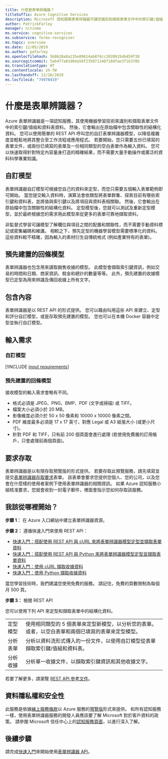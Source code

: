 ```yaml
---
title: 什麼是表單辨識器？
titleSuffix: Azure Cognitive Services
description: Microsoft 認知服務表單辨識器可讓您識別和擷取表單文件中的索引鍵/值組和資料表資料。
author: PatrickFarley
manager: nitinme
ms.service: cognitive-services
ms.subservice: forms-recognizer
ms.topic: overview
ms.date: 12/05/2019
ms.author: pafarley
ms.openlocfilehash: 5b8628a8a235e89614ab87dcc2020915db459f38
ms.sourcegitcommit: 5ab4f7a81d04a58f235071240718dfae3f1b370b
ms.translationtype: HT
ms.contentlocale: zh-TW
ms.lasthandoff: 12/10/2019
ms.locfileid: "74978419"
---
```

# <a name="what-is-form-recognizer"></a>什麼是表單辨識器？

Azure 表單辨識器是一項認知服務，其使用機器學習技術來識別和擷取表單文件中的索引鍵/值組和資料表資料。 然後，它會輸出在原始檔中包含關聯性的結構化資料。 您可以使用簡單的 REST API 呼叫您的自訂表單辨識器模型，以降低複雜度並輕鬆地將其整合至工作流程或應用程式。 若要開始，您只需要五份已填寫的表單文件，或兩份已填寫的表單及一份相同類型的空白表單作為輸入資料。 您可以快速取得針對特定內容量身打造的精確結果，而不需要大量手動操作或廣泛的資料科學專業知識。

## <a name="custom-models"></a>自訂模型

表單辨識器自訂模型可根據您自己的資料來定型，而您只需要五個輸入表單範例即可開始。 當您提交輸入資料時，演算法會依類型將表單群集、探索目前有哪些索引鍵和資料表，並將值與索引鍵以及將項目與資料表相關聯。 然後，它會輸出在原始檔中包含關聯性的結構化資料。 定型模型後，您就可以測試及重新定型模型，並於最終根據您的需求用此模型來從更多的表單可靠地擷取資料。

非監督式學習可讓模型了解欄位與項目之間的配置和關聯性，而不需要手動資料標記或密集編碼和維護。 相較之下，預先定型的機器學習模型需要標準化的資料。 這些資料較不精確，因為輸入的素材衍生自傳統格式 (例如產業特有的表單)。

## <a name="prebuilt-receipt-model"></a>預先建置的回條模型

表單辨識器也包含用來讀取銷售收據的模型。 此模型會擷取索引鍵資訊，例如交易的時間和日期、商家資訊、稅金和總計的數量等等。 此外，預先建置的收據模型已定型為用來辨識及傳回收據上所有文字。

## <a name="what-it-includes"></a>包含內容

表單辨識器是以 REST API 的形式提供。 您可以藉由叫用這些 API 來建立、定型和評分自訂模型，或是存取預先建置的模型。 您也可以在本機 Docker 容器中定型並執行自訂模型。

## <a name="input-requirements"></a>輸入需求
### <a name="custom-model"></a>自訂模型

[!INCLUDE [input requirements](./includes/input-requirements.md)]

### <a name="prebuilt-receipt-model"></a>預先建置的回條模型

接收模型的輸入需求會略有不同。

* 格式必須是 JPEG、PNG、BMP、PDF (文字或掃描) 或 TIFF。
* 檔案大小必須小於 20 MB。
* 影像維度必須介於 50 x 50 像素和 10000 x 10000 像素之間。 
* PDF 維度最多必須是 17 x 17 英寸，對應 Legal 或 A3 紙張大小 (或更小尺寸)。
* 針對 PDF 和 TIFF，只有前 200 個頁面會進行處理 (若使用免費層的訂用帳戶，只會處理前兩個頁面)。

## <a name="request-access"></a>要求存取

表單辨識器是以有限存取預覽版的形式提供。 若要存取此預覽服務，請先填寫並提交[表單辨識器存取要求](https://aka.ms/FormRecognizerRequestAccess)表單。 該表單會要求您提供您個人、您的公司，以及您會在什麼樣的使用者案例下使用表單辨識器的相關資訊。 如果 Azure 認知服務小組核准要求，您就會收到一封電子郵件，裡面會指示您如何存取該服務。

## <a name="where-do-i-start"></a>我該從哪裡開始？

**步驟 1：** 在 Azure 入口網站中建立表單辨識器資源。

**步驟 2：** 遵循快速入門來使用 REST API：
* [快速入門：搭配使用 REST API 與 cURL 來將表單辨識器模型定型並擷取表單資料](quickstarts/curl-train-extract.md)
* [快速入門：搭配使用 REST API 與 Python 來將表單辨識器模型定型並擷取表單資料](quickstarts/python-train-extract.md)
* [快速入門：使用 cURL 擷取收據資料](quickstarts/curl-receipts.md)
* [快速入門：使用 Python 擷取收據資料](quickstarts/python-receipts.md)

當您學習技術時，我們建議您使用免費的服務。 請記住，免費的頁數限制為每個月 500 頁。

**步驟 3：** 檢閱 REST API

您可以使用下列 API 來定型和擷取表單中的結構化資料。

|||
|---|---|
| 定型模型| 使用相同類型的 5 個表單來定型新模型，以分析您的表單。 或者，以空白表單和兩個已填寫的表單來定型模型。  |
| 分析表單 |分析以資料流形式傳入的一份文件，以使用自訂模型從表單擷取索引鍵/值組和資料表。  |
| 分析收據 |分析單一收據文件，以擷取索引鍵資訊和其他收據文字。|

若要了解更多，請瀏覽 [REST API 參考文件](https://aka.ms/form-recognizer/api)。 

## <a name="data-privacy-and-security"></a>資料隱私權和安全性

此服務是依據[線上服務條款](https://www.microsoftvolumelicensing.com/DocumentSearch.aspx?Mode=3&DocumentTypeId=31)以 Azure 服務的[預覽版](https://azure.microsoft.com/support/legal/preview-supplemental-terms/)形式來提供。 和所有認知服務一樣，使用表單辨識器服務的開發人員應該要了解 Microsoft 對於客戶資料的政策。 請參閱 Microsoft 信任中心上的[認知服務頁面](https://www.microsoft.com/trustcenter/cloudservices/cognitiveservices)，以進行深入了解。

## <a name="next-steps"></a>後續步驟

請完成[快速入門](quickstarts/curl-train-extract.md)來開始使用[表單辨識器 API](https://aka.ms/form-recognizer/api)。